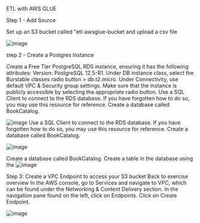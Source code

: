 ETL with AWS GLUE

Step 1 - Add Source

  Set up an S3 bucket called "etl-awsglue-bucket and upload a csv file

![image](https://github.com/Bumzeal/Data_Engineering_projects/assets/78567274/f7942039-35e0-43ab-9bf9-1125a82f9531)

step 2 - Create a Postgres Instance

Create a Free Tier PostgreSQL RDS instance, ensuring it has the following attributes: Version: PostgreSQL 12.5-R1. 
Under DB instance class, select the Burstable classes radio button > db.t2.micro. Under Connectivity, 
use default VPC & Security group settings. Make sure that the instance is publicly accessible by selecting the appropriate radio button.
Use a SQL Client to connect to the RDS database. If you have forgotten how to do so, you may use this resource for reference. Create a database called BookCatalog.

![image](https://github.com/Bumzeal/Data_Engineering_projects/assets/78567274/ab21b60a-911f-4777-a381-ce306c40e478)
Use a SQL Client to connect to the RDS database. If you have forgotten how to do so, you may use this resource for reference. Create a database called BookCatalog.

![image](https://github.com/Bumzeal/Data_Engineering_projects/assets/78567274/39ea4412-28c1-43a1-8cc4-ff15df07f46d)

Create a database called BookCatalog. Create a table in the database using the 
![image](https://github.com/Bumzeal/Data_Engineering_projects/assets/78567274/f9e16e97-608d-4826-9d03-cb9c40a06129)

Step 3: Create a VPC Endpoint to access your S3 bucket
Back to exercise overview In the AWS console, go to Services and navigate to VPC, which can be found under the Networking & Content Delivery section. In the navigation pane found on the left, click on Endpoints. Click on Create Endpoint.

![image](https://github.com/Bumzeal/Data_Engineering_projects/assets/78567274/6b924416-8966-4ec1-b5ae-6710331aa5f3)


